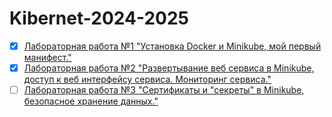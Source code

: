# Kibernet-2024-2025
- [x] [Лабораторная работа №1 "Установка Docker и Minikube, мой первый манифест."](Lab_1/report.md)  
- [x] [Лабораторная работа №2 "Развертывание веб сервиса в Minikube, доступ к веб интерфейсу сервиса. Мониторинг сервиса."](Lab_2/report.md)  
- [ ] [Лабораторная работа №3 "Сертификаты и "секреты" в Minikube, безопасное хранение данных."](Lab_3/report.md)
